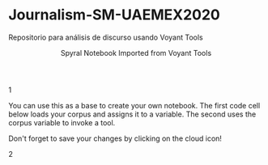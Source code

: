 # Journalism-SM-UAEMEX2020
Repositorio para análisis de discurso usando Voyant Tools
<!DOCTYPE HTML>
<html>
<head>
<meta charset='UTF-8'>
<title>Spyral Notebook Imported from Voyant Tools</title>
<meta name="title" content="Spyral Notebook Imported from Voyant Tools"><meta name="keywords" content=""><meta name="created" content="2025-06-25T19:52:31.550Z"><meta name="version" content="0.1"><link rel="stylesheet" type="text/css" href="https://voyant-tools.org/resources/codemirror/lib/codemirror.css"><link rel="stylesheet" type="text/css" href="https://voyant-tools.org/resources/spyral/css/codemirror.css"><link rel="stylesheet" type="text/css" href="https://voyant-tools.org/resources/spyral/css/spyral.css"><link rel="stylesheet" type="text/css" href="https://voyant-tools.org/resources/spyral/css/dataviewer.css"></head>
<body class='exported-notebook'>
<header class='spyral-header'><div class='title'>Spyral Notebook Imported from Voyant Tools</div></header>
<article class='spyralArticle'>
<section id='yuy0dnbi' class='notebook-editor-wrapper notebooktexteditorwrapper'>
<div class='notebookwrappercounter'>1</div><div class='notebook-text-editor'><p>You can use this as a base to create your own notebook. The first code cell below loads your corpus and assigns it to a variable. The second uses the corpus variable to invoke a tool.</p><p>Don't forget to save your changes by clicking on the cloud icon!</p></div>
</section>
<section id='o0je7sfh' class='notebook-editor-wrapper notebookcodeeditorwrapper'>
<div class='notebookwrappercounter'>2</div><div class='notebook-code-editor'>
<div class="CodeMirror cm-s-default CodeMirror-wrap" style="min-height: 51px; height: auto;"><div style="overflow: hidden; position: relative; width: 3px; height: 0px; top: 4px; left: 34px;"><textarea autocorrect="off" autocapitalize="off" spellcheck="false" style="position: absolute; bottom: -1em; padding: 0px; width: 1000px; height: 1em; outline: none;" tabindex="0"></textarea></div><div class="CodeMirror-vscrollbar" tabindex="-1" cm-not-content="true"><div style="min-width: 1px; height: 0px;"></div></div><div class="CodeMirror-hscrollbar" tabindex="-1" cm-not-content="true"><div style="height: 100%; min-height: 1px; width: 0px;"></div></div><div class="CodeMirror-scrollbar-filler" cm-not-content="true"></div><div class="CodeMirror-gutter-filler" cm-not-content="true"></div><div class="CodeMirror-scroll" tabindex="-1" style="min-height: 51px;"><div class="CodeMirror-sizer" style="margin-left: 30px; margin-bottom: -15px; border-right-width: 35px; min-height: 25px; padding-right: 0px; padding-bottom: 0px;"><div style="position: relative; top: 0px;"><div class="CodeMirror-lines" role="presentation"><div role="presentation" style="position: relative; outline: none;"><div class="CodeMirror-measure"></div><div class="CodeMirror-measure"></div><div style="position: relative; z-index: 1;"></div><div class="CodeMirror-cursors"><div class="CodeMirror-cursor" style="left: 4px; top: 0px; height: 17px;">&nbsp;</div></div><div class="CodeMirror-code" role="presentation"><div class="CodeMirror-activeline" style="position: relative;"><div class="CodeMirror-activeline-background CodeMirror-linebackground"></div><div class="CodeMirror-gutter-background CodeMirror-activeline-gutter" style="left: -30px; width: 30px;"></div><div class="CodeMirror-gutter-wrapper CodeMirror-activeline-gutter" aria-hidden="true" style="left: -30px;"><div class="CodeMirror-linenumber CodeMirror-gutter-elt" style="left: 0px; width: 21px;">1</div></div><pre class=" CodeMirror-line " role="presentation"><span role="presentation" style="padding-right: 0.1px;"><span class="cm-variable">loadCorpus</span>(<span class="cm-string">"6fbfc517623c32c34c0ae9764044dcad"</span>).<span class="cm-property">assign</span>(<span class="cm-string">"myCorpus"</span>);</span></pre></div></div></div></div></div></div><div style="position: absolute; height: 35px; width: 1px; border-bottom: 0px solid transparent; top: 25px;"></div><div class="CodeMirror-gutters" style="height: 60px;"><div class="CodeMirror-gutter CodeMirror-linenumbers" style="width: 29px;"></div></div></div></div>
</div>
<pre class='notebook-code-editor-raw editor-mode-javascript'>loadCorpus("6fbfc517623c32c34c0ae9764044dcad").assign("myCorpus");</pre>
<div class='notebook-code-results'>
<div class="spyral-dv-container static"><span class="spyral-dv-content" style="margin-left: 0px;"><span class="spyral-dv-left spyral-dv-folder">myCorpus: <span class="spyral-dv-type">Object</span><span class="spyral-dv-length">{1}</span> <span class="spyral-dv-folder-icon spyral-dv-collapsed"><svg width="8" height="8" class="open"><path d="M4 7L0 1h8z" fill="#000"></path></svg><svg width="8" height="8" class="closed"><path d="M7 4L1 8V0z" fill="#000"></path></svg></span></span><span class="spyral-dv-Object spyral-dv-right spyral-dv-collapsed"><span class="spyral-dv-content" style="margin-left: 0px;"><span class="spyral-dv-left">corpusid:&nbsp;</span><span class="spyral-dv-String spyral-dv-right">"6fbfc517623c32c34c0ae9764044dcad"</span></span></span></span></div>
</div>
</section>
<section id='h91bypjp' class='notebook-editor-wrapper notebookcodeeditorwrapper'>
<div class='notebookwrappercounter'>3</div><div class='notebook-code-editor'>
<div class="CodeMirror cm-s-default CodeMirror-wrap" style="min-height: 51px; height: auto;"><div style="overflow: hidden; position: relative; width: 3px; height: 0px; top: 4px; left: 34px;"><textarea autocorrect="off" autocapitalize="off" spellcheck="false" style="position: absolute; bottom: -1em; padding: 0px; width: 1000px; height: 1em; outline: none;" tabindex="0"></textarea></div><div class="CodeMirror-vscrollbar" tabindex="-1" cm-not-content="true"><div style="min-width: 1px; height: 0px;"></div></div><div class="CodeMirror-hscrollbar" tabindex="-1" cm-not-content="true"><div style="height: 100%; min-height: 1px; width: 0px;"></div></div><div class="CodeMirror-scrollbar-filler" cm-not-content="true"></div><div class="CodeMirror-gutter-filler" cm-not-content="true"></div><div class="CodeMirror-scroll" tabindex="-1" style="min-height: 51px;"><div class="CodeMirror-sizer" style="margin-left: 30px; margin-bottom: -15px; border-right-width: 35px; min-height: 25px; padding-right: 0px; padding-bottom: 0px;"><div style="position: relative; top: 0px;"><div class="CodeMirror-lines" role="presentation"><div role="presentation" style="position: relative; outline: none;"><div class="CodeMirror-measure"><pre class="CodeMirror-line-like"><span>xxxxxxxxxx</span></pre><div class="CodeMirror-linenumber CodeMirror-gutter-elt"><div>1</div></div></div><div class="CodeMirror-measure"></div><div style="position: relative; z-index: 1;"></div><div class="CodeMirror-cursors"><div class="CodeMirror-cursor" style="left: 4px; top: 0px; height: 17px;">&nbsp;</div></div><div class="CodeMirror-code" role="presentation"><div class="CodeMirror-activeline" style="position: relative;"><div class="CodeMirror-activeline-background CodeMirror-linebackground"></div><div class="CodeMirror-gutter-background CodeMirror-activeline-gutter" style="left: -30px; width: 30px;"></div><div class="CodeMirror-gutter-wrapper CodeMirror-activeline-gutter" aria-hidden="true" style="left: -30px;"><div class="CodeMirror-linenumber CodeMirror-gutter-elt" style="left: 0px; width: 21px;">1</div></div><pre class=" CodeMirror-line " role="presentation"><span role="presentation" style="padding-right: 0.1px;"><span class="cm-variable">myCorpus</span>.<span class="cm-property">tool</span>(<span class="cm-string">""</span>,{<span class="cm-string cm-property">"stopList"</span>:<span class="cm-string">"keywords-d70743f58e34d7bd56709f1a05af8fb5"</span>,<span class="cm-string cm-property">"panels"</span>:<span class="cm-string">"cirrus,reader,trends,summary,contexts"</span>});</span></pre></div></div></div></div></div></div><div style="position: absolute; height: 35px; width: 1px; border-bottom: 0px solid transparent; top: 25px;"></div><div class="CodeMirror-gutters" style="height: 60px;"><div class="CodeMirror-gutter CodeMirror-linenumbers" style="width: 29px;"></div></div></div></div>
</div>
<pre class='notebook-code-editor-raw editor-mode-javascript'>myCorpus.tool("",{"stopList":"keywords-d70743f58e34d7bd56709f1a05af8fb5","panels":"cirrus,reader,trends,summary,contexts"});</pre>
<div class='notebook-code-results'>
<body class=""><iframe style="width: 90%; height: 350px" src="https://voyant-tools.org/?corpus=6fbfc517623c32c34c0ae9764044dcad&amp;stopList=keywords-d70743f58e34d7bd56709f1a05af8fb5&amp;panels=cirrus%2Creader%2Ctrends%2Csummary%2Ccontexts"></iframe></body>
</div>
</section>
</article>
<footer class='spyral-footer'>Notebook Created 25 de junio de 2025.</footer>
</body>
</html>
